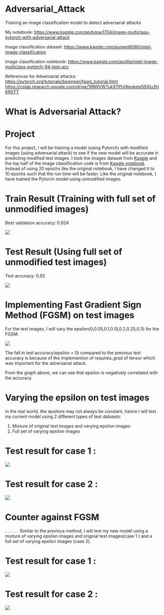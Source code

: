 # Adversarial_Attack
Training an image classification model to detect adversarial attacks 

My notebook:
https://www.kaggle.com/andylow1704/image-multiclass-pytorch-with-adversarial-attack

Image classification dataset:
https://www.kaggle.com/puneet6060/intel-image-classification

Image classification notebook:
https://www.kaggle.com/asollie/intel-image-multiclass-pytorch-94-test-acc

References for Adversarial attacks:
https://pytorch.org/tutorials/beginner/fgsm_tutorial.html
https://colab.research.google.com/drive/19N9VWTukXTPUj9eukeie55XIu3HKR5TT


# What is Adversarial Attack?







# Project
For this project, I will be training a model (using Pytorch) with modified images (using adversarial attack) to see if the new model will be accurate in predicting modified test images. I took the images dataset from [Kaggle](https://www.kaggle.com/puneet6060/intel-image-classification) and the top half of the image classification code is from [Kaggle notebook](https://www.kaggle.com/asollie/intel-image-multiclass-pytorch-94-test-acc). Instead of using 20 epochs like the original notebook, I have changed it to 10 epochs such that the run time will be faster. Like the original notebook, I have trained the Pytorch model using unmodified images.

# Train Result (Training with full set of unmodified images) 

Best validation accuracy: 0.924

![](https://github.com/andylow1704/Adversarial_Attack/blob/main/Images/Training%20History(Before).PNG)

# Test Result (Using full set of unmodified test images) 

Test accuracy: 0.92

![](https://github.com/andylow1704/Adversarial_Attack/blob/main/Images/Report(OG).PNG)


# Implementing Fast Gradient Sign Method (FGSM) on test images 

For the test images, I will vary the epsilon(0,0.05,0.1,0.15,0.2,0.25,0.3) for the FGSM. 

![](https://github.com/andylow1704/Adversarial_Attack/blob/main/Images/accuracy%20vs%20epilson.PNG)

The fall in test accuracy(epsilon = 0) compared to the previous test accuracy is because of the implemention of requires_grad of tensor which was important for the adversarial attack. 

From the graph above, we can see that epsilon is negatively correlated with the accuracy. 

# Varying the epsilon on test images

In the real world, the epsilons may not always be constant, hence I will test my current model using 2 different types of test datasets:
1) Mixture of original test images and varying epsilon images
2) Full set of varying epsilon images 

# Test result for case 1 : 
![](https://github.com/andylow1704/Adversarial_Attack/blob/main/Images/Report(Before%2Cmix).PNG) 

# Test result for case 2 :
![](https://github.com/andylow1704/Adversarial_Attack/blob/main/Images/Report(Before%2Cfull).PNG)

# Counter against FGSM 
.
.
.
.
.
.
Similar to the previous method, I will test my new model using a mixture of varying epsilon images and original test images(case 1 ) and a full set of varying epsilon images (case 2). 

# Test result for case 1 : 
![](https://github.com/andylow1704/Adversarial_Attack/blob/main/Images/Report(After%2Cmix).PNG)

# Test result for case 2 :
![](https://github.com/andylow1704/Adversarial_Attack/blob/main/Images/Report(After%2Cfull).PNG)









